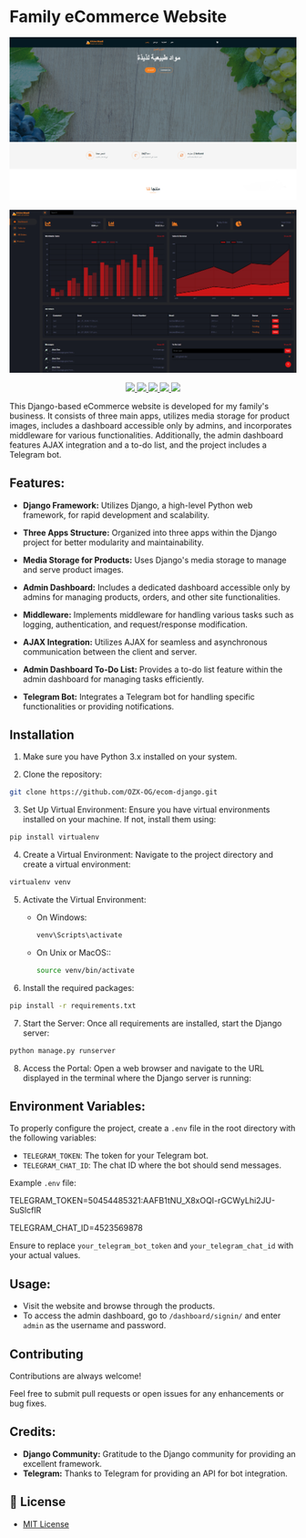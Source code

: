 # Family eCommerce Website
<p align="center">
    <img src="img/logo1.png" alt="Ecom">
</p>
<p align="center">
    <img src="img/logo2.png" alt="dashboard">
</p>
<p align="center">
    <a href="#Git" alt="Git">
        <img src="https://img.shields.io/badge/git-%23F05033.svg?style=for-the-badge&logo=git&logoColor=white" />
    </a>
    <a href="https://github/OZX-OG" alt="Github">
        <img src="https://img.shields.io/badge/github-%23121011.svg?style=for-the-badge&logo=github&logoColor=white"/>
    </a>
    <a href="https://www.djangoproject.com/" alt="Django">
        <img src="https://img.shields.io/badge/-Django-092E20.svg?style=for-the-badge&logo=django"/>
    </a>
    <a href="https://python.org/" alt="Python">
        <img src="https://img.shields.io/badge/-Python3-F7D756.svg?style=for-the-badge&logo=python"/>
    </a>
    <a href="https://core.telegram.org/bots/tutorial" alt="telegram">
        <img src="https://img.shields.io/badge/telegram_API-0088cc.svg?style=for-the-badge&logo=telegram"/>
    </a>
</p>

This Django-based eCommerce website is developed for my family's business. It consists of three main apps, utilizes media storage for product images, includes a dashboard accessible only by admins, and incorporates middleware for various functionalities. Additionally, the admin dashboard features AJAX integration and a to-do list, and the project includes a Telegram bot.

## Features:

- **Django Framework:** Utilizes Django, a high-level Python web framework, for rapid development and scalability.
  
- **Three Apps Structure:** Organized into three apps within the Django project for better modularity and maintainability.

- **Media Storage for Products:** Uses Django's media storage to manage and serve product images.

- **Admin Dashboard:** Includes a dedicated dashboard accessible only by admins for managing products, orders, and other site functionalities.

- **Middleware:** Implements middleware for handling various tasks such as logging, authentication, and request/response modification.

- **AJAX Integration:** Utilizes AJAX for seamless and asynchronous communication between the client and server.

- **Admin Dashboard To-Do List:** Provides a to-do list feature within the admin dashboard for managing tasks efficiently.

- **Telegram Bot:** Integrates a Telegram bot for handling specific functionalities or providing notifications.

## Installation

1. Make sure you have Python 3.x installed on your system.

2. Clone the repository:
```bash
git clone https://github.com/OZX-OG/ecom-django.git
```
3. Set Up Virtual Environment:
Ensure you have virtual environments installed on your machine. If not, install them using:
```bash
pip install virtualenv
```

4. Create a Virtual Environment:
Navigate to the project directory and create a virtual environment:
```bash
virtualenv venv
```

5. Activate the Virtual Environment:

   - On Windows:
      ```bash
      venv\Scripts\activate
      ```
      
   - On Unix or MacOS::
      ```bash
      source venv/bin/activate
      ```

6. Install the required packages:

```bash
pip install -r requirements.txt
```

7. Start the Server:
Once all requirements are installed, start the Django server:
```bash
python manage.py runserver
```

8. Access the Portal:
Open a web browser and navigate to the URL displayed in the terminal where the Django server is running:


## Environment Variables:

To properly configure the project, create a `.env` file in the root directory with the following variables:

- `TELEGRAM_TOKEN`: The token for your Telegram bot.
- `TELEGRAM_CHAT_ID`: The chat ID where the bot should send messages.

Example `.env` file:

TELEGRAM_TOKEN=50454485321:AAFB1tNU_X8xOQI-rGCWyLhi2JU-SuSlcfIR

TELEGRAM_CHAT_ID=4523569878


Ensure to replace `your_telegram_bot_token` and `your_telegram_chat_id` with your actual values.

## Usage:

- Visit the website and browse through the products.
- To access the admin dashboard, go to `/dashboard/signin/` and enter `admin` as the username and password.

## Contributing

Contributions are always welcome!

Feel free to submit pull requests or open issues for any enhancements or bug fixes.

## Credits:

- **Django Community:** Gratitude to the Django community for providing an excellent framework.
- **Telegram:** Thanks to Telegram for providing an API for bot integration.

## 📝 License

- [MIT License](https://github.com/OZX-OG/ecom-django/blob/master/LICENSE)

